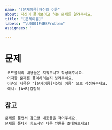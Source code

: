 ```yaml
---
name: "[문제이름]자신의 이름"
about: 자신이 풀어보려고 하는 문제를 알려주세요.
title: "[문제이름]"
labels: "\U0001F4BBProblem"
assignees: ''

---
```


# 문제

```text
 코드블럭의 내용들은 지워주시고 작성해주세요.
 어떠한 문제를 풀이하려는지 알랴주세요.
 이슈의 제목은 "[문제이름]자신의 이름" 으로 작성해주세요.
 예시: [A+B]김정욱
```

## 참고

```text
문제를 풀면서 참고할 내용들을 적어주세요.
문제를 풀다가 힘드시면 다른 인원을 초대해보세요!
```
